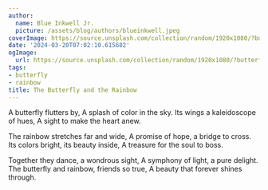 ```yaml
---
author:
  name: Blue Inkwell Jr.
  picture: /assets/blog/authors/blueinkwell.jpeg
coverImage: https://source.unsplash.com/collection/random/1920x1080/?butterfly
date: '2024-03-20T07:02:10.615682'
ogImage:
  url: https://source.unsplash.com/collection/random/1920x1080/?butterfly
tags:
- butterfly
- rainbow
title: The Butterfly and the Rainbow
---
```


A butterfly flutters by,
A splash of color in the sky.
Its wings a kaleidoscope of hues,
A sight to make the heart anew.

The rainbow stretches far and wide,
A promise of hope, a bridge to cross.
Its colors bright, its beauty inside,
A treasure for the soul to boss.

Together they dance, a wondrous sight,
A symphony of light, a pure delight.
The butterfly and rainbow, friends so true,
A beauty that forever shines through.